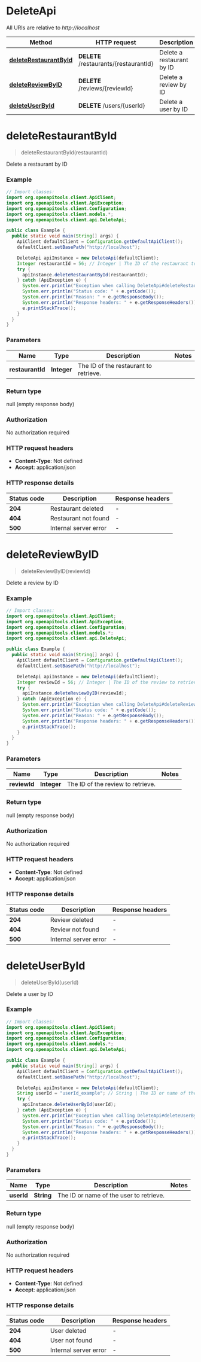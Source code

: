 # DeleteApi

All URIs are relative to *http://localhost*

| Method | HTTP request | Description |
|------------- | ------------- | -------------|
| [**deleteRestaurantById**](DeleteApi.md#deleteRestaurantById) | **DELETE** /restaurants/{restaurantId} | Delete a restaurant by ID |
| [**deleteReviewByID**](DeleteApi.md#deleteReviewByID) | **DELETE** /reviews/{reviewId} | Delete a review by ID |
| [**deleteUserById**](DeleteApi.md#deleteUserById) | **DELETE** /users/{userId} | Delete a user by ID |


<a name="deleteRestaurantById"></a>
# **deleteRestaurantById**
> deleteRestaurantById(restaurantId)

Delete a restaurant by ID

### Example
```java
// Import classes:
import org.openapitools.client.ApiClient;
import org.openapitools.client.ApiException;
import org.openapitools.client.Configuration;
import org.openapitools.client.models.*;
import org.openapitools.client.api.DeleteApi;

public class Example {
  public static void main(String[] args) {
    ApiClient defaultClient = Configuration.getDefaultApiClient();
    defaultClient.setBasePath("http://localhost");

    DeleteApi apiInstance = new DeleteApi(defaultClient);
    Integer restaurantId = 56; // Integer | The ID of the restaurant to retrieve.
    try {
      apiInstance.deleteRestaurantById(restaurantId);
    } catch (ApiException e) {
      System.err.println("Exception when calling DeleteApi#deleteRestaurantById");
      System.err.println("Status code: " + e.getCode());
      System.err.println("Reason: " + e.getResponseBody());
      System.err.println("Response headers: " + e.getResponseHeaders());
      e.printStackTrace();
    }
  }
}
```

### Parameters

| Name | Type | Description  | Notes |
|------------- | ------------- | ------------- | -------------|
| **restaurantId** | **Integer**| The ID of the restaurant to retrieve. | |

### Return type

null (empty response body)

### Authorization

No authorization required

### HTTP request headers

 - **Content-Type**: Not defined
 - **Accept**: application/json

### HTTP response details
| Status code | Description | Response headers |
|-------------|-------------|------------------|
| **204** | Restaurant deleted |  -  |
| **404** | Restaurant not found |  -  |
| **500** | Internal server error |  -  |

<a name="deleteReviewByID"></a>
# **deleteReviewByID**
> deleteReviewByID(reviewId)

Delete a review by ID

### Example
```java
// Import classes:
import org.openapitools.client.ApiClient;
import org.openapitools.client.ApiException;
import org.openapitools.client.Configuration;
import org.openapitools.client.models.*;
import org.openapitools.client.api.DeleteApi;

public class Example {
  public static void main(String[] args) {
    ApiClient defaultClient = Configuration.getDefaultApiClient();
    defaultClient.setBasePath("http://localhost");

    DeleteApi apiInstance = new DeleteApi(defaultClient);
    Integer reviewId = 56; // Integer | The ID of the review to retrieve.
    try {
      apiInstance.deleteReviewByID(reviewId);
    } catch (ApiException e) {
      System.err.println("Exception when calling DeleteApi#deleteReviewByID");
      System.err.println("Status code: " + e.getCode());
      System.err.println("Reason: " + e.getResponseBody());
      System.err.println("Response headers: " + e.getResponseHeaders());
      e.printStackTrace();
    }
  }
}
```

### Parameters

| Name | Type | Description  | Notes |
|------------- | ------------- | ------------- | -------------|
| **reviewId** | **Integer**| The ID of the review to retrieve. | |

### Return type

null (empty response body)

### Authorization

No authorization required

### HTTP request headers

 - **Content-Type**: Not defined
 - **Accept**: application/json

### HTTP response details
| Status code | Description | Response headers |
|-------------|-------------|------------------|
| **204** | Review deleted |  -  |
| **404** | Review not found |  -  |
| **500** | Internal server error |  -  |

<a name="deleteUserById"></a>
# **deleteUserById**
> deleteUserById(userId)

Delete a user by ID

### Example
```java
// Import classes:
import org.openapitools.client.ApiClient;
import org.openapitools.client.ApiException;
import org.openapitools.client.Configuration;
import org.openapitools.client.models.*;
import org.openapitools.client.api.DeleteApi;

public class Example {
  public static void main(String[] args) {
    ApiClient defaultClient = Configuration.getDefaultApiClient();
    defaultClient.setBasePath("http://localhost");

    DeleteApi apiInstance = new DeleteApi(defaultClient);
    String userId = "userId_example"; // String | The ID or name of the user to retrieve.
    try {
      apiInstance.deleteUserById(userId);
    } catch (ApiException e) {
      System.err.println("Exception when calling DeleteApi#deleteUserById");
      System.err.println("Status code: " + e.getCode());
      System.err.println("Reason: " + e.getResponseBody());
      System.err.println("Response headers: " + e.getResponseHeaders());
      e.printStackTrace();
    }
  }
}
```

### Parameters

| Name | Type | Description  | Notes |
|------------- | ------------- | ------------- | -------------|
| **userId** | **String**| The ID or name of the user to retrieve. | |

### Return type

null (empty response body)

### Authorization

No authorization required

### HTTP request headers

 - **Content-Type**: Not defined
 - **Accept**: application/json

### HTTP response details
| Status code | Description | Response headers |
|-------------|-------------|------------------|
| **204** | User deleted |  -  |
| **404** | User not found |  -  |
| **500** | Internal server error |  -  |

